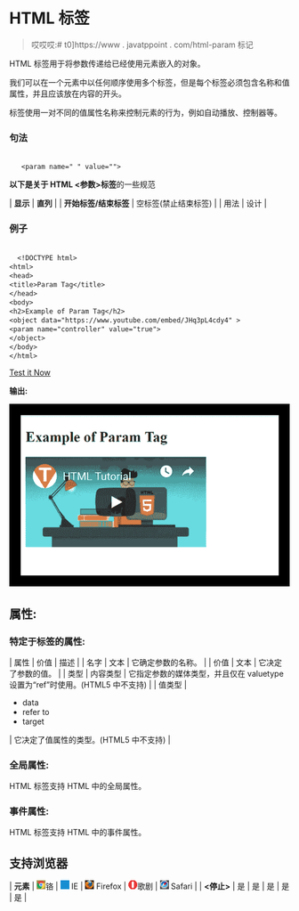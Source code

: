 # HTML <param>标签

> 哎哎哎:# t0]https://www . javatppoint . com/html-param 标记

HTML <param>标签用于将参数传递给已经使用<object>元素嵌入的对象。</object>

我们可以在一个<object>元素中以任何顺序使用多个<param>标签，但是每个标签必须包含名称和值属性，并且应该放在内容的开头。</object>

<param>标签使用一对不同的值属性名称来控制<object>元素的行为，例如自动播放、控制器等。</object>

### 句法

```

   <param name=" " value="">

```

**以下是关于 HTML <参数>标签**的一些规范

| **显示** | **直列** |
| **开始标签/结束标签** | 空标签(禁止结束标签) |
| 用法 | 设计 |

### 例子

```

  <!DOCTYPE html>
<html>
<head>
<title>Param Tag</title>
</head>
<body>
<h2>Example of Param Tag</h2>
<object data="https://www.youtube.com/embed/JHq3pL4cdy4" >
<param name="controller" value="true">
</object>
</body>
</html>

```

[Test it Now](https://www.javatpoint.com/oprweb/test.jsp?filename=htmlparamtag)

**输出:**

![HTML param tag](img/c9fcb89caacf269e81c1f0c68112b8b2.png)

## 属性:

### 特定于标签的属性:

| 属性 | 价值 | 描述 |
| 名字 | 文本 | 它确定参数的名称。 |
| 价值 | 文本 | 它决定了参数的值。 |
| 类型 | 内容类型 | 它指定参数的媒体类型，并且仅在 valuetype 设置为“ref”时使用。(HTML5 中不支持) |
| 值类型 | 

*   data
*   refer to
*   target

 | 它决定了值属性的类型。(HTML5 中不支持) |

### 全局属性:

HTML <param>标签支持 HTML 中的全局属性。

### 事件属性:

HTML <param>标签支持 HTML 中的事件属性。

## 支持浏览器

| **元素** | ![chrome browser](img/4fbdc93dc2016c5049ed108e7318df19.png)铬 | ![ie browser](img/83dd23df1fe8373fd5bf054b2c1dd88b.png) IE | ![firefox browser](img/4f001fff393888a8a807ed29b28145d1.png) Firefox | ![opera browser](img/6cad4a592cc69a052056a0577b4aac65.png)歌剧 | ![safari browser](img/a0f6a9711a92203c5dc5c127fe9c9fca.png) Safari |
| **<停止>** | 是 | 是 | 是 | 是 | 是 |